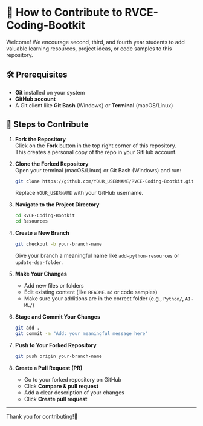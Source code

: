 # 🚀 How to Contribute to RVCE-Coding-Bootkit

Welcome! We encourage second, third, and fourth year students to add valuable learning resources, project ideas, or code samples to this repository.




## 🛠️ Prerequisites

- **Git** installed on your system  
- **GitHub account**  
- A Git client like **Git Bash** (Windows) or **Terminal** (macOS/Linux)



## 🔄 Steps to Contribute

1. **Fork the Repository**  
   Click on the **Fork** button in the top right corner of this repository.  
   This creates a personal copy of the repo in your GitHub account.

2. **Clone the Forked Repository**  
   Open your terminal (macOS/Linux) or Git Bash (Windows) and run:  
   ```bash
   git clone https://github.com/YOUR_USERNAME/RVCE-Coding-Bootkit.git
   ```
   Replace `YOUR_USERNAME` with your GitHub username.

3. **Navigate to the Project Directory**  
   ```bash
   cd RVCE-Coding-Bootkit
   cd Resources
   ```

4. **Create a New Branch**  
   ```bash
   git checkout -b your-branch-name
   ```
   Give your branch a meaningful name like `add-python-resources` or `update-dsa-folder`.

5. **Make Your Changes**  
   - Add new files or folders  
   - Edit existing content (like `README.md` or code samples)  
   - Make sure your additions are in the correct folder (e.g., `Python/`, `AI-ML/`)

6. **Stage and Commit Your Changes**  
   ```bash
   git add .
   git commit -m "Add: your meaningful message here"
   ```

7. **Push to Your Forked Repository**  
   ```bash
   git push origin your-branch-name
   ```

8. **Create a Pull Request (PR)**  
   - Go to your forked repository on GitHub  
   - Click **Compare & pull request**  
   - Add a clear description of your changes  
   - Click **Create pull request**

---

Thank you for contributing!🎉
